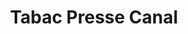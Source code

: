 ---
title: "Tabac Presse Canal"
url: /varennes-sur-allier/tabac-presse-canal/
shop: marchand de journaux
---